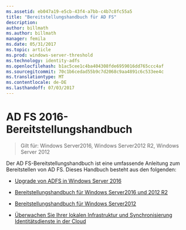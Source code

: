 ```yaml
---
ms.assetid: eb047a19-e5cb-43f4-a7bb-c4b7c8fc55a5
title: "Bereitstellungshandbuch für AD FS"
description: 
author: billmath
ms.author: billmath
manager: femila
ms.date: 05/31/2017
ms.topic: article
ms.prod: windows-server-threshold
ms.technology: identity-adfs
ms.openlocfilehash: b1ac5cee1c4ba404308fde6959016dd765ccc4af
ms.sourcegitcommit: 70c1b6cedad55b9c7d2068c9aa4891c6c533ee4c
ms.translationtype: MT
ms.contentlocale: de-DE
ms.lasthandoff: 07/03/2017
---
```

# <a name="ad-fs-2016-deployment-guide"></a>AD FS 2016-Bereitstellungshandbuch

>Gilt für: Windows Server2016, Windows Server2012 R2, Windows Server 2012

Der AD FS-Bereitstellungshandbuch ist eine umfassende Anleitung zum Bereitstellen von AD FS.  Dieses Handbuch besteht aus den folgenden:

  
* [Upgrade von ADFS in Windows Server 2016](Upgrading-to-AD-FS-in-Windows-Server-2016.md)  

* [Bereitstellungshandbuch für Windows Server2016 und 2012 R2](Windows-Server-2012-R2-AD-FS-Deployment-Guide.md)

* [Bereitstellungshandbuch für Windows Server2012](Windows-Server-2012-AD-FS-Deployment-Guide.md)

* [Überwachen Sie Ihrer lokalen Infrastruktur und Synchronisierung Identitätsdienste in der Cloud](https://azure.microsoft.com/documentation/articles/active-directory-aadconnect-health)
  
